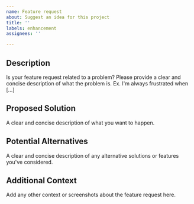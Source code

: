 ```yaml
---
name: Feature request
about: Suggest an idea for this project
title: ''
labels: enhancement
assignees: ''

---
```


## Description
Is your feature request related to a problem? Please provide a clear and concise description of what the problem is. Ex. I'm always frustrated when [...]

## Proposed Solution
A clear and concise description of what you want to happen.

## Potential Alternatives
A clear and concise description of any alternative solutions or features you've considered.

## Additional Context
Add any other context or screenshots about the feature request here.
